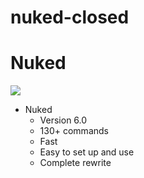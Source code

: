 # nuked-closed


# Nuked
![](https://i.imgur.com/vqnPeji.png)  

- Nuked
  - Version 6.0
  - 130+ commands
  - Fast
  - Easy to set up and use
  - Complete rewrite
